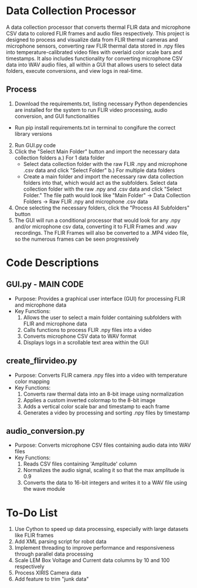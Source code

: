 # Data Collection Processor
A data collection processor that converts thermal FLIR data and microphone CSV data to colored FLIR frames and audio files respectively. This project is designed to process and visualize data from FLIR thermal cameras and microphone sensors, converting raw FLIR thermal data stored in .npy files into temperature-calibrated video files with overlaid color scale bars and timestamps. It also includes functionality for converting microphone CSV data into WAV audio files, all within a GUI that allows users to select data folders, execute conversions, and view logs in real-time.

## Process
  1) Download the requirements.txt, listing necessary Python dependencies are installed for the system to run FLIR video processing, audio conversion, and GUI functionalities
  - Run pip install requirements.txt in terminal to congifure the correct library versions
  2) Run GUI.py code
  3) Click the "Select Main Folder" button and import the necessary data collection folders
    a.) For 1 data folder
      - Select data collection folder with the raw FLIR .npy and microphone .csv data and click "Select Folder"
    b.) For multiple data folders
      -  Create a main folder and import the necessary raw data collection folders into that, which would act as the subfolders. Select data collection folder with the raw            .npy and .csv data and click "Select Folder." The file path would look like "Main Folder" -> Data Collection Folders -> Raw FLIR .npy and microphone .csv data
  4) Once selecting the necessary folders, click the "Process All Subfolders" button
  5) The GUI will run a conditional processor that would look for any .npy and/or microphone csv data, converting it to FLIR Frames and .wav recordings. The FLIR Frames will 
     also be converted to a .MP4 video file, so the numerous frames can be seen progressively

# Code Descriptions

## GUI.py - MAIN CODE
- Purpose: Provides a graphical user interface (GUI) for processing FLIR and microphone data
- Key Functions:
  1) Allows the user to select a main folder containing subfolders with FLIR and microphone data
  2) Calls functions to process FLIR .npy files into a video
  3) Converts microphone CSV data to WAV format
  4) Displays logs in a scrollable text area within the GUI

## create_flirvideo.py
- Purpose: Converts FLIR camera .npy files into a video with temperature color mapping
- Key Functions:
  1) Converts raw thermal data into an 8-bit image using normalization
  2) Applies a custom inverted colormap to the 8-bit image
  3) Adds a vertical color scale bar and timestamp to each frame
  4) Generates a video by processing and sorting .npy files by timestamp

## audio_conversion.py
- Purpose: Converts microphone CSV files containing audio data into WAV files
- Key Functions:
  1) Reads CSV files containing 'Amplitude' column
  2) Normalizes the audio signal, scaling it so that the max amplitude is 0.9
  3) Converts the data to 16-bit integers and writes it to a WAV file using the wave module

# To-Do List
  1) Use Cython to speed up data processing, especially with large datasets like FLIR frames
  2) Add XML parsing script for robot data
  3) Implement threading to improve performance and responsiveness through parallel data processing
  4) Scale LEM Box Voltage and Current data columns by 10 and 100 respectively
  5) Process XIRIS Camera data
  6) Add feature to trim "junk data"
